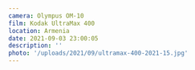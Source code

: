 ```yaml
---
camera: Olympus OM-10
film: Kodak UltraMax 400
location: Armenia
date: 2021-09-03 23:00:05
description: ''
photo: '/uploads/2021/09/ultramax-400-2021-15.jpg'
---
```

